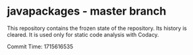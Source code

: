 # javapackages - master branch

This repository contains the frozen state of the repository.
Its history is cleared. It is used only for static code
analysis with Codacy.

Commit Time: 1715616535